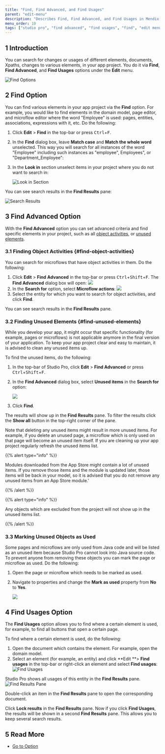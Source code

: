 ```yaml
---
title: "Find, Find Advanced, and Find Usages"
parent: "edit-menu"
description: "Describes Find, Find Advanced, and Find Usages in Mendix Studio Pro."
menu_order: 10
tags: ["studio pro", "find advanced", "find usages", "find", "edit menu"]
---
```


## 1 Introduction

You can search for changes or usages of different elements, documents, Xpaths, changes to various elements, in your app project.  You do it via **Find**, **Find Advanced**, and **Find Usages** options under the **Edit** menu. 

![Find Options](attachments/find-and-find-advanced/find-options.jpg)

## 2 Find Option

You can find various elements in your app project via the **Find** option. For example, you would like to find elements in the domain model, page editor, and microflow editor where the word "Employee" is used: pages, entities, associations, expressions with it, etc. Do the following:

1. Click **Edit** > **Find** in the top-bar or press <kbd>Ctrl</kbd>+<kbd>F</kbd>.

2. In the **Find** dialog box, leave **Match case** and **Match the whole word** unselected. This way you will search for all instances of the word "Employee" including such instances as "employee", Employees", or "Department_Employee":

3. In the **Look in** section unselect items in your project where you do not want to search in:  

   ![Look in Section](attachments/find-and-find-advanced/look-in.jpg)

You can see search results in the **Find Results** pane:

![Search Results](attachments/find-and-find-advanced/search-results.jpg)

## 3 Find Advanced Option

With the **Find Advanced** option you can set advanced criteria and find specific elements in your project, such as all [object activities](#find-object-activities), or [unused elements](#find-unused-elements). 

### 3.1 Finding Object Activities {#find-object-activities}

You can search for microflows that have object activities in them. Do the following:

1.  Click **Edit** > **Find** **Advanced** in the top-bar or press <kbd>Ctrl</kbd>+<kbd>Shift</kbd>+<kbd>F</kbd>.
    The **Find Advanced** dialog box will open:
    ![](attachments/find-and-find-advanced/find-advanced-dialog-box.png)
3.  In the **Search for** option, select **Microflow actions**:
    ![](attachments/find-and-find-advanced/search-for-microflow-actions.png)
3.  Select the entity for which you want to search for object activities, and click **Find**.

You can see search results in the **Find Results** pane.

### 3.2 Finding Unused Elements {#find-unused-elements}

While you develop your app, it might occur that specific functionality (for example, pages or microflows) is not applicable anymore in the final version of your application. To keep your app project clear and easy to maintain, it is advised to clean any unused items up. 

To find the unused items, do the following:

1. In the top-bar of Studio Pro, click **Edit** > **Find Advanced** or press <kbd>Ctrl</kbd>+<kbd>Shift</kbd>+<kbd>F</kbd>.

2. In the **Find Advanced** dialog box, select **Unused items** in the **Search for** option:

   ![](attachments/find-and-find-advanced/search-for-unused-items.png)

3. Click **Find**. 

The results will show up in the **Find Results** pane. To filter the results click the **Show all** button in the top-right corner of the pane. 

Note that deleting any unused items might result in more unused items. For example, if you delete an unused page, a microflow which is only used on that page will become an unused item itself. If you are cleaning up your app project regularly refresh the unused items list.

{{% alert type="info" %}}

Modules downloaded from the App Store might contain a lot of unused items. If you remove those items and the module is updated later, those items will be back in your model, so it is advised that you do not remove any unused items from an App Store module.'

{{% /alert %}}

{{% alert type="info" %}}

Any objects which are excluded from the project will not show up in the unused items list.

{{% /alert %}}

### 3.3 Marking Unused Objects as Used 

Some pages and microflows are only used from Java code and will be listed as an unused item because Studio Pro cannot look into Java source code. To prevent anyone from removing these objects you can mark the page or microflow as used. Do the following:

1. Open the page or microflow which needs to be marked as used.

2. Navigate to properties and change the **Mark as used** property from **No** to **Yes**.

   ![](attachments/find-and-find-advanced/mark-as-used-property.png)

## 4 Find Usages Option

The **Find Usages** option allows you to find where a certain element is used, for example, to find all buttons that open a certain page.

To find where a certain element is used, do the following:

1. Open the document which contains the element. For example, open the domain model. 
2. Select an element (for example, an entity) and click **Edit **> **Find usages** in the top-bar or right-click an element and select **Find usages**:
   ![Find Usages](attachments/find-and-find-advanced/find-usages.png)

Studio Pro shows all usages of this entity in the **Find Results** pane. 
![Find Results Pane](attachments/find-and-find-advanced/found-usages.png)

Double-click an item in the **Find Results** pane to open the corresponding document. 

Click **Lock results** in the **Find Results** pane. Now if you click **Find Usages**, the results will be shown in a second **Find Results** pane. This allows you to  keep several search results.

## 5 Read More

* [Go to Option](go-to-option)